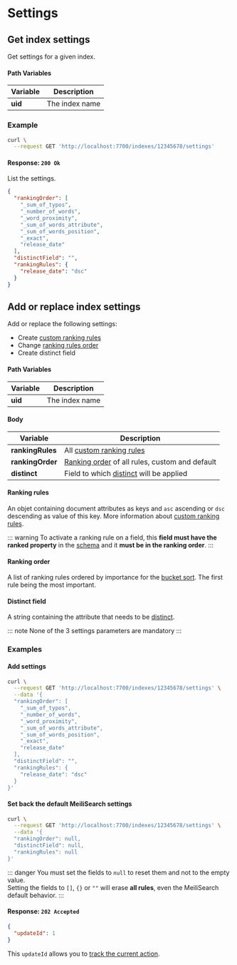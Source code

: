 # Settings

## Get index settings

<RouteHighlighter method="GET" route="/indexes/:uid/settings" />

Get settings for a given index.


#### Path Variables

| Variable          | Description           |
|-------------------|-----------------------|
| **uid**         | The index name        |


### Example

```bash
curl \
  --request GET 'http://localhost:7700/indexes/12345678/settings'
```


#### Response: `200 Ok`

List the settings.

```json
{
  "rankingOrder": [
    "_sum_of_typos",
    "_number_of_words",
    "_word_proximity",
    "_sum_of_words_attribute",
    "_sum_of_words_position",
    "_exact",
    "release_date"
  ],
  "distinctField": "",
  "rankingRules": {
    "release_date": "dsc"
  }
}
```

## Add or replace index settings

<RouteHighlighter method="POST" route="/indexes/:uid/settings" />

Add or replace the following settings:
* Create [custom ranking rules](/advanced_guides/ranking.md#custom-ranking-rules)
* Change [ranking rules order](/advanced_guides/ranking.md#ranking-order)
* Create distinct field


#### Path Variables

| Variable          | Description           |
|-------------------|-----------------------|
| **uid**         | The index name        |

#### Body

| Variable          | Description           |
|-------------------|-----------------------|
| **rankingRules**         | All [custom ranking rules](/advanced_guides/ranking.md#custom-ranking-rules)      |
| **rankingOrder**         | [Ranking order](/advanced_guides/ranking.md#ranking-order) of all rules, custom and default     |
| **distinct**         | Field to which [distinct](/advanced_guides/distinct.md) will be applied    |

#### Ranking rules

An objet containing document attributes as keys and  `asc` ascending or `dsc` descending as value of this key. More information about [custom ranking rules](/advanced_guides/ranking.md#custom-ranking-rules).

::: warning
 To activate a ranking rule on a field, this **field must have the ranked property** in the [schema](/main_concepts/indexes.md#schema-definition) and it **must be in the ranking order**.
:::

#### Ranking order

A list of ranking rules ordered by importance for the [bucket sort](/advanced_guides/bucket_sort.md). The first rule being the most important.

#### Distinct field

A string containing the attribute that needs to be [distinct](/advanced_guides/distinct.md).

::: note
None of the 3 settings parameters are mandatory
:::

### Examples

#### Add settings

```bash
curl \
  --request GET 'http://localhost:7700/indexes/12345678/settings' \
  --data '{
  "rankingOrder": [
    "_sum_of_typos",
    "_number_of_words",
    "_word_proximity",
    "_sum_of_words_attribute",
    "_sum_of_words_position",
    "_exact",
    "release_date"
  ],
  "distinctField": "",
  "rankingRules": {
    "release_date": "dsc"
  }
}'
```

#### Set back the default MeiliSearch settings

```bash
curl \
  --request GET 'http://localhost:7700/indexes/12345678/settings' \
  --data '{
  "rankingOrder": null,
  "distinctField": null,
  "rankingRules": null
}'
```

::: danger
You must set the fields to `null` to reset them and not to the empty value.</br>
Setting the fields to `[]`, `{}` or `""` will erase **all rules**, even the MeiliSearch default behavior.
:::

#### Response: `202 Accepted`

```json
{
  "updateId": 1
}
```
This `updateId` allows you to [track the current action](/references/updates.md).
